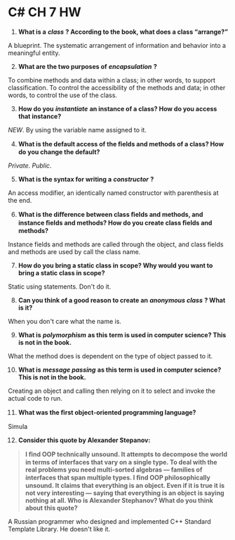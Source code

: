 # C# CH 7 HW

1. **What is a** ***class*** **? According to the book, what does a class “arrange?”**

A blueprint. The systematic arrangement of information and behavior into a meaningful entity.

2. **What are the two purposes of** ***encapsulation*** **?**

To combine methods and data within a class; in other words, to support classification. To control the accessibility of the methods and data; in other words, to control the use of the class.

3. **How do you** ***instantiate*** **an instance of a class? How do you access that instance?**

*NEW*. By using the variable name assigned to it.

4. **What is the default access of the ﬁelds and methods of a class? How do you change the default?**

*Private*. *Public*.

5. **What is the syntax for writing a** ***constructor*** **?**

An access modifier, an identically named constructor with parenthesis at the end.

6. **What is the diﬀerence between class ﬁelds and methods, and instance ﬁelds and methods? How do you create class ﬁelds and methods?**

Instance fields and methods are called through the object, and class fields and methods are used by call the class name.

7. **How do you bring a static class in scope? Why would you want to bring a static class in scope?**

Static using statements. Don't do it.

8. **Can you think of a good reason to create an** ***anonymous class*** **? What is it?**

When you don't care what the name is.

9. **What is** ***polymorphism*** **as this term is used in computer science? This is not in the book.**

What the method does is dependent on the type of object passed to it.

10. **What is** ***message passing*** **as this term is used in computer science? This is not in the book.**

Creating an object and calling then relying on it to select and invoke the actual code to run.

11. **What was the ﬁrst object-oriented programming language?**

Simula

12. **Consider this quote by Alexander Stepanov:**
> **I ﬁnd OOP technically unsound. It attempts to decompose the world in terms of interfaces that vary on a single type. To deal with the real problems you need multi-sorted algebras — families of interfaces that span multiple types. I ﬁnd OOP philosophically unsound. It claims that everything is an object. Even if it is true it is not very interesting — saying that everything is an object is saying nothing at all.
Who is Alexander Stephanov? What do you think about this quote?**

A Russian programmer who designed and implemented C++ Standard Template Library. He doesn't like it.
